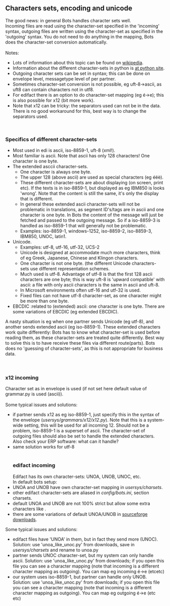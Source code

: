 ## Characters sets, encoding and unicode ##
The good news: in general Bots handles character sets well.<br>
Incoming files are read using the character-set specified in the 'incoming' syntax, outgoing files are written using the character-set as specified in the 'outgoing' syntax. You do not need to do anything in the mapping, Bots does the character-set conversion automatically.<br>
<br>
Notes:<br>
<ul><li>Lots of information about this topic can be found on <a href='http://en.wikipedia.org/wiki/Character_encoding'>wikipedia</a>.<br>
</li><li>Information about the different character-sets in python is <a href='http://docs.python.org/2/library/codecs.html#standard-encodings'>at python site</a>.<br>
</li><li>Outgoing character sets can be set in syntax; this can be done on envelope level, messagetype level of per partner.<br>
</li><li>Sometimes character-set conversion is not possible, eg uft-8->ascii, as uft8 can contain characters not in utf8.<br>
</li><li>For edifact there is an option to do character-set mapping (eg é->e); this is also possible for x12 (bit more work).<br>
</li><li>Note that x12 can be tricky: the separators used can not be in the data. There is no good workaround for this, best way is to change the separators used.</li></ul>

<br>
<h3>Specifics of different character-sets</h3>
<ul><li>Most used in edi is ascii, iso-8859-1, uft-8 (xml!).<br>
</li><li>Most familiar is ascii. Note that ascii has only 128 characters! One character is one byte.<br>
</li><li>The extended asccii character-sets.<br>
<ul><li>One character is always one byte.<br>
</li><li>The upper 128 (above ascii) are used as special characters (eg éëè).<br>
</li><li>These different character-sets are about displaying (on screen, print etc). If the texts is in iso-8859-1, but displayed as eg IBM850 is looks 'wrong'. Note that the content is still the same, it's only the display that is different.<br>
</li><li>In general these extended ascii character-sets will not be problematic in translations, as segment ID's/tags are in ascii and one character is one byte. In Bots the content of the message will just be fetched and passed to the outgoing message. So if a iso-8859-3 is handled as iso-8859-1 that will generally not be problematic.<br>
</li><li>Examples: iso-8859-1, windows-1252, iso-8859-2, iso-8859-3, IBM850, UNOC, latin1.<br>
</li></ul></li><li>Unicode.<br>
<ul><li>Examples: utf-8, utf-16, utf-32, UCS-2<br>
</li><li>Unicode is designed at accommodate much more characters, think of eg Greek, Japanese, Chinese and Klingon characters.<br>
</li><li>One character is not one byte. (the different Unicode characters-sets use different representation schemes.<br>
</li><li>Much used is utf-8. Advantage of utf-8 is that the first 128 ascii characters are one byte; this is way uft-8 is 'upward compatible' with ascii: a file with only ascii characters is the same in ascii and uft-8.<br>
</li><li>In Microsoft environments often utf-16 and utf-32 is used.<br>
</li><li>Fixed files can not have utf-8 character-set, as one character might be more than one byte.<br>
</li></ul></li><li>EBCDIC :related to (extended) ascii: one character is one byte. There are some variations of EBCDIC (eg extended EBCDIC).</li></ul>

A nasty situation is eg when one partner sends Unicode (eg utf-8), and another sends extended ascii (eg iso-8859-1). These extended characters work quite differently: Bots has to know what character-set is used before reading them, as these character-sets are treated quite differently. Best way to solve this is to have receive these files via different route(parts). Bots does no 'guessing of character-sets', as this is not appropriate for business data.<br>
<br>
<br>
<h3>x12 incoming</h3>
Character set as in envelope is used (if not set here default value of grammar.py is used (ascii)).<br>
<br>
Some typical issues and solutions:<br>
<ul><li>if partner sends x12 as eg iso-8859-1, just specify this in the syntax of the envelope (<i>usersys/grammars/x12/x12.py</i>). Note that this is a system-wide setting, this will be used for all incoming 12. Should not be a problem, iso-8859-1 is a superset of ascii. The character-set of outgoing files should also be set to handle the extended characters. Also check your ERP software: what can it handle?<br>
</li><li>same solution works for utf-8<br>
<br>
<h3>edifact incoming</h3>
Edifact has its own character-sets: UNOA, UNOB, UNOC, etc.<br>
In default bots setup:<br>
</li><li>UNOA and UNOB have own character-set mapping in <i>usersys/charsets</i>.<br>
</li><li>other edifact character-sets are aliased in <i>config/bots.ini</i>, section charsets.<br>
</li><li>default UNOA and UNOB are not 100% strict but allow some extra characters like <CR/LF>.<br>
</li><li>there are some variations of default UNOA/UNOB in <a href='http://http://sourceforge.net/projects/bots/files/edifact%20character%20sets/'>sourceforge downloads</a>.</li></ul>

Some typical issues and solutions:<br>
<ul><li>edifact files have 'UNOA' in them, but in fact they send more (UNOC). Solution: use 'unoa_like_unoc.py' from downloads, save in  <i>usersys/charsets</i> and rename to unoa.py<br>
</li><li>partner sends UNOC character-set, but my system can only handle ascii. Solution: use 'unoa_like_unoc.py' from downloads; if you open this file you can see a character mapping (note that incoming is a different character mapping as outgoing). You can map eg incoming é->e (etcetc)<br>
</li><li>our system uses iso-8859-1, but partner can handle only UNOB. Solution: use 'unoa_like_unoc.py' from downloads; if you open this file you can see a character mapping (note that incoming is a different character mapping as outgoing). You can map eg outgoing é->e (etc etc)